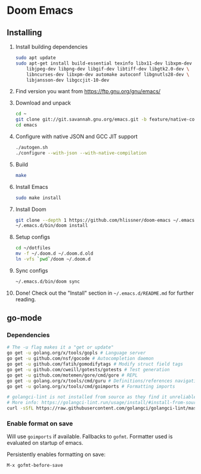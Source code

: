 # Doom Emacs

## Installing

1. Install building dependencies

   ```sh
   sudo apt update
   sudo apt-get install build-essential texinfo libx11-dev libxpm-dev \
       libjpeg-dev libpng-dev libgif-dev libtiff-dev libgtk2.0-dev \
       libncurses-dev libxpm-dev automake autoconf libgnutls28-dev \
       libjansson-dev libgccjit-10-dev
   ```

2. Find version you want from <https://ftp.gnu.org/gnu/emacs/>

3. Download and unpack

   ```sh
   cd ~
   git clone git://git.savannah.gnu.org/emacs.git -b feature/native-comp
   cd emacs
   ```

4. Configure with native JSON and GCC JIT support

   ```sh
   ./autogen.sh
   ./configure --with-json --with-native-compilation
   ```

5. Build

   ```sh
   make
   ```

6. Install Emacs

   ```sh
   sudo make install
   ```

7. Install Doom

   ```sh
   git clone --depth 1 https://github.com/hlissner/doom-emacs ~/.emacs.d
   ~/.emacs.d/bin/doom install
   ```

8. Setup configs

   ```sh
   cd ~/dotfiles
   mv -f ~/.doom.d ~/.doom.d.old
   ln -vfs `pwd`/doom ~/.doom.d
   ```

9. Sync configs

   ```sh
   ~/.emacs.d/bin/doom sync
   ```

10. Done! Check out the "Install" section in `~/.emacs.d/README.md` for further
   reading.

## go-mode

### Dependencies

```sh
# The -u flag makes it a "get or update"
go get -u golang.org/x/tools/gopls # Language server
go get -u github.com/nsf/gocode # Autocompletion daemon
go get -u github.com/fatih/gomodifytags # Modify struct field tags
go get -u github.com/cweill/gotests/gotests # Test generation
go get -u github.com/motemen/gore/cmd/gore # REPL
go get -u golang.org/x/tools/cmd/guru # Definitions/references navigation + refactoring
go get -u golang.org/x/tools/cmd/goimports # Formatting imports

# golangci-lint is not installed from source as they find it unreliable
# More info: https://golangci-lint.run/usage/install/#install-from-source
curl -sSfL https://raw.githubusercontent.com/golangci/golangci-lint/master/install.sh | sh -s -- -b $(go env GOPATH)/bin v1.35.0
```

### Enable format on save

Will use `goimports` if available. Fallbacks to `gofmt`. Formatter used is
evaluated on startup of emacs.

Persistently enables formatting on save:

```emacs
M-x gofmt-before-save
```


